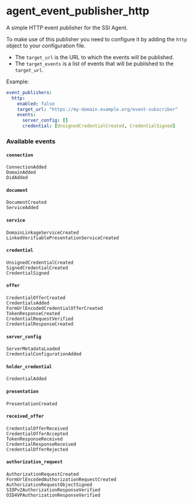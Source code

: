 # agent_event_publisher_http

A simple HTTP event publisher for the SSI Agent.

To make use of this publisher you need to configure it by adding the `http` object to your configuration file.

- The `target_url` is the URL to which the events will be published.
- The `target_events` is a list of events that will be published to the `target_url`.

Example:

```yaml
event_publishers:
  http:
    enabled: false
    target_url: "https://my-domain.example.org/event-subscriber"
    events:
      server_config: []
      credential: [UnsignedCredentialCreated, CredentialSigned]
```

### Available events

#### `connection`

```
ConnectionAdded
DomainAdded
DidAdded
```

#### `document`

```
DocumentCreated
ServiceAdded
```

#### `service`

```
DomainLinkageServiceCreated
LinkedVerifiablePresentationServiceCreated
```

#### `credential`

```
UnsignedCredentialCreated
SignedCredentialCreated
CredentialSigned
```

#### `offer`

```
CredentialOfferCreated
CredentialsAdded
FormUrlEncodedCredentialOfferCreated
TokenResponseCreated
CredentialRequestVerified
CredentialResponseCreated
```

#### `server_config`

```
ServerMetadataLoaded
CredentialConfigurationAdded
```

#### `holder_credential`

```
CredentialAdded
```

#### `presentation`

```
PresentationCreated
```

#### `received_offer`

```
CredentialOfferReceived
CredentialOfferAccepted
TokenResponseReceived
CredentialResponseReceived
CredentialOfferRejected
```

#### `authorization_request`

```
AuthorizationRequestCreated
FormUrlEncodedAuthorizationRequestCreated
AuthorizationRequestObjectSigned
SIOPv2AuthorizationResponseVerified
OID4VPAuthorizationResponseVerified
```
